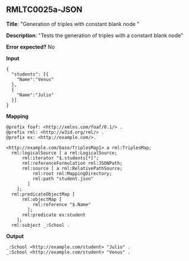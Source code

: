## RMLTC0025a-JSON

**Title**: "Generation of triples with constant blank node "

**Description**: "Tests the generation of triples with a constant blank node"

**Error expected?** No

**Input**
```
{
  "students": [{
    "Name":"Venus"
  },
  {
    "Name":"Julio"
  }]
}

```

**Mapping**
```
@prefix foaf: <http://xmlns.com/foaf/0.1/> .
@prefix rml: <http://w3id.org/rml/> .
@prefix ex: <http://example.com/>.

<http://example.com/base/TriplesMap1> a rml:TriplesMap;
  rml:logicalSource [ a rml:LogicalSource;
      rml:iterator "$.students[*]";
      rml:referenceFormulation rml:JSONPath;
      rml:source [ a rml:RelativePathSource;
          rml:root rml:MappingDirectory;
          rml:path "student.json"
        ]
    ];
  rml:predicateObjectMap [
      rml:objectMap [
          rml:reference "$.Name"
        ];
      rml:predicate ex:student
    ];
  rml:subject _:School .

```

**Output**
```
_:School <http://example.com/student> "Julio" .
_:School <http://example.com/student> "Venus" .

```

